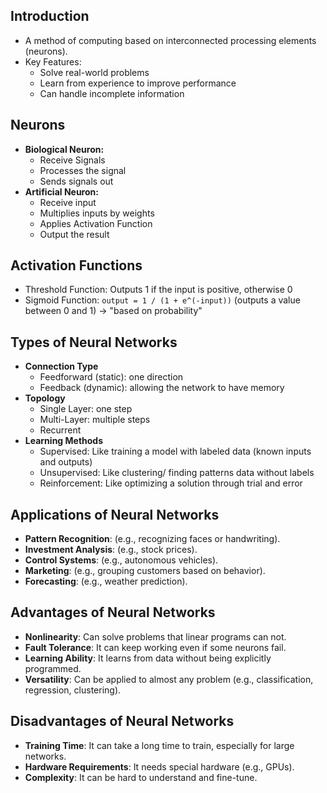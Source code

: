 ## Introduction
- A method of computing based on interconnected processing elements (neurons).
- Key Features: 
	- Solve real-world problems
	- Learn from experience to improve performance
	- Can handle incomplete information 
## Neurons
- **Biological Neuron:**
	- Receive Signals
	- Processes the signal
	- Sends signals out
- **Artificial Neuron:**
	- Receive input
	- Multiplies inputs by weights
	- Applies Activation Function
	- Output the result
## Activation Functions
- Threshold Function: Outputs 1 if the input is positive, otherwise 0
- Sigmoid Function: `output = 1 / (1 + e^(-input))` (outputs a value between 0 and 1) -> "based on probability"
## Types of Neural Networks
- **Connection Type**
	- Feedforward (static): one direction
	- Feedback (dynamic): allowing the network to have memory
- **Topology**
	- Single Layer: one step
	- Multi-Layer: multiple steps
	- Recurrent
- **Learning Methods**
	- Supervised: Like training a model with labeled data (known inputs and outputs)
	- Unsupervised: Like clustering/ finding patterns data without labels
	- Reinforcement: Like optimizing a solution through trial and error
## Applications of Neural Networks
- **Pattern Recognition**: (e.g., recognizing faces or handwriting).
- **Investment Analysis**: (e.g., stock prices).
- **Control Systems**: (e.g., autonomous vehicles).
- **Marketing**: (e.g., grouping customers based on behavior).
- **Forecasting**: (e.g., weather prediction).
## Advantages of Neural Networks
- **Nonlinearity**: Can solve problems that linear programs can not.
- **Fault Tolerance**: It can keep working even if some neurons fail.
- **Learning Ability**: It learns from data without being explicitly programmed.
- **Versatility**: Can be applied to almost any problem (e.g., classification, regression, clustering).
## Disadvantages of Neural Networks
- **Training Time**: It can take a long time to train, especially for large networks.
- **Hardware Requirements**: It needs special hardware (e.g., GPUs).
- **Complexity**: It can be hard to understand and fine-tune.